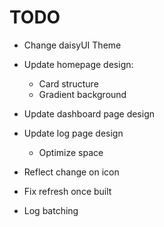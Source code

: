 # TODO

- Change daisyUI Theme
- Update homepage design:
  - Card structure
  - Gradient background
- Update dashboard page design
- Update log page design
  - Optimize space
- Reflect change on icon

- Fix refresh once built

- Log batching
